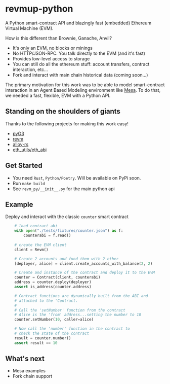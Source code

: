 # revmup-python
A Python smart-contract API and blazingly fast (embedded) Ethereum Virtual Machine (EVM).

How is this different than Brownie, Ganache, Anvil?
- It's only an EVM, no blocks or minings
- No HTTP/JSON-RPC. You talk directly to the EVM (and it's fast)
- Provides low-level access to storage
- You can still do all the ethereum stuff: account transfers, contract interaction, etc...
- Fork and interact with main chain historical data (coming soon...)

The primary motivation for this work was to be able to model smart-contract interaction in an Agent Based Modeling environment like [Mesa](https://mesa.readthedocs.io/en/main/). To do that, we needed a fast, flexible, EVM with a Python API.

## Standing on the shoulders of giants
Thanks to the following projects for making this work easy!
- [pyO3](https://github.com/PyO3)
- [revm](https://github.com/bluealloy/revm)
- [alloy-rs](https://github.com/alloy-rs/core/tree/main)
- [eth_utils/eth_abi](https://eth-utils.readthedocs.io/en/stable/) 

## Get Started
- You need `Rust`, `Python/Poetry`. Will be available on PyPi soon.
- Run `make build`
- See `revm_py/__init__.py` for the main python api

## Example
Deploy and interact with the classic `counter` smart contract

```python
    # load contract abi
    with open("./tests/fixtures/counter.json") as f:
        counterabi = f.read()
    
    # create the EVM client
    client = Revm()

    # Create 2 accounts and fund them with 2 ether
    [deployer, alice] = client.create_accounts_with_balance(2, 2)

    # Create and instance of the contract and deploy it to the EVM
    counter = Contract(client, counterabi)
    address = counter.deploy(deployer)
    assert is_address(counter.address)

    # Contract functions are dynamically built from the ABI and
    # attached to the 'Contract.
    #
    # Call the 'setNumber' function from the contract
    # Alice is the 'from' address...setting the number to 10
    counter.setNumber(10, caller=alice)

    # Now call the 'number' function in the contract to 
    # check the state of the contract
    result = counter.number()
    assert result == 10
```
## What's next
- Mesa examples
- Fork chain support

